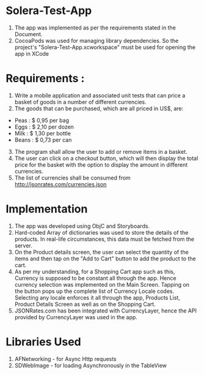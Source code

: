 Solera-Test-App
=========
1. The app was implemented as per the requirements stated in the Document.
2. CocoaPods was used for managing library dependencies. So the project's "Solera-Test-App.xcworkspace" must be used for opening the app in XCode

Requirements :
=========

1. Write a mobile application and associated unit tests that can price a basket of goods in a number of different currencies.
2. The goods that can be purchased, which are all priced in US$, are:
  - Peas : $ 0,95 per bag
  - Eggs : $ 2,10 per dozen
  - Milk : $ 1,30 per bottle
  - Beans : $ 0,73 per can
3. The program shall allow the user to add or remove items in a basket.
4. The user can click on a checkout button, which will then display the total price for the basket with the option to display the amount in different currencies.
5. The list of currencies shall be consumed from http://jsonrates.com/currencies.json
  

Implementation
=========
1. The app was developed using ObjC and Storyboards. 
2. Hard-coded Array of dictionaries was used to store the details of the products. In real-life circumstances, this data must be fetched from the server.
3. On the Product details screen, the user can select the quantity of the items and then tap on the "Add to Cart" button to add the product to the cart.
4. As per my understanding, for a Shopping Cart app such as this, Currency is supposed to be constant all through the app. Hence currency selection was implemented on the Main Screen. Tapping on the button pops up the complete list of Currency Locale codes. Selecting any locale enforces it all through the app, Products List, Product Details Screen as well as on the Shopping Cart.
5. JSONRates.com has been integrated with CurrencyLayer, hence the API provided by CurrencyLayer was used in the app.

Libraries Used
=========
1. AFNetworking - for Async Http requests
2. SDWebImage   - for loading Asynchronously in the TableView 
